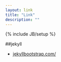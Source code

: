 ```yaml
---
layout: link
title: "Link"
description: ""
---
```

{% include JB/setup %}

##jekyll

- [jekyllbootstrap.com/](http://jekyllbootstrap.com/)
